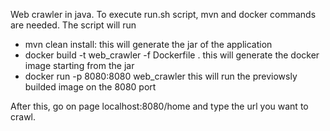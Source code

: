 Web crawler in java.
To execute run.sh script, mvn and docker commands are needed.
The script will run 
 - mvn clean install: this will generate the jar of the application
 - docker build -t web_crawler -f Dockerfile . this will generate the docker image starting from the jar
 - docker run -p 8080:8080 web_crawler this will run the previowsly builded image on the 8080 port

After this, go on page localhost:8080/home and type the url you want to crawl.
